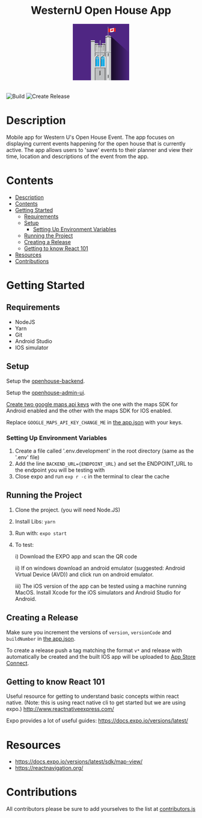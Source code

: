 
<div style="text-align: center">
<h1>WesternU Open House App</h1>
<img src="https://github.com/uwo-openhouse/openhouse-app/blob/master/src/assets/images/icon.png?raw=true" alt="WesternU Open House" width="150" />
</div>

<br/>

![Build](https://github.com/uwo-openhouse/openhouse-app/workflows/Build/badge.svg) 
![Create Release](https://github.com/uwo-openhouse/openhouse-app/workflows/Create%20Release/badge.svg)

# Description
Mobile app for Western U's Open House Event. The app focuses on displaying current events happening for the open house that is currently active. The app allows users to 'save' events to their planner and view their time, location and descriptions of the event from the app.  


# Contents
- [Description](#description)
- [Contents](#contents)
- [Getting Started](#getting-started)
  - [Requirements](#requirements)
  - [Setup](#setup)
    - [Setting Up Environment Variables](#setting-up-environment-variables)
  - [Running the Project](#running-the-project)
  - [Creating a Release](#creating-a-release)
  - [Getting to know React 101](#getting-to-know-react-101)
- [Resources](#resources)
- [Contributions](#contributions)

# Getting Started 

## Requirements
   
   * NodeJS
   * Yarn
   * Git
   * Android Studio
   * IOS simulator

## Setup 

Setup the [openhouse-backend](https://github.com/uwo-openhouse/openhouse-backend).

Setup the [openhouse-admin-ui](https://github.com/uwo-openhouse/openhouse-admin-ui).

[Create two google maps api keys](https://developers.google.com/maps/documentation/javascript/get-api-key#get-the-api-key)
with the one with the maps SDK for Android enabled and the other with the maps SDK for IOS enabled.

Replace `GOOGLE_MAPS_API_KEY_CHANGE_ME` in [the app.json](./app.json) with your keys.

### Setting Up Environment Variables

1) Create a file called '.env.development' in the root directory (same as the '.env' file)
2) Add the line `BACKEND_URL={ENDPOINT_URL}` and set the ENDPOINT_URL to the endpoint you will be testing with
3) Close expo and run `exp r -c` in the terminal to clear the cache

## Running the Project

1) Clone the project. (you will need Node.JS)
2) Install Libs: `yarn`
3) Run with: `expo start`
4) To test:

    i) Download the EXPO app and scan the QR code

    ii) If on windows download an android emulator (suggested: Android Virtual Device (AVD)) and click run on android emulator.

    iii) The iOS version of the app can be tested using a machine running MacOS. Install Xcode for the iOS simulators and Android Studio for Android. 

## Creating a Release

Make sure you increment the versions of `version`, `versionCode` and `buildNumber` in [the app.json](./app.json).

To create a release push a tag matching the format `v*` and release with automatically be created and the built IOS 
app will be uploaded to [App Store Connect](https://appstoreconnect.apple.com/).

## Getting to know React 101
Useful resource for getting to understand basic concepts within react native. (Note: this is using react native cli to get started but we are using expo.) 
http://www.reactnativeexpress.com/

Expo provides a lot of useful guides:
https://docs.expo.io/versions/latest/

# Resources
- https://docs.expo.io/versions/latest/sdk/map-view/
- https://reactnavigation.org/

# Contributions
All contributors please be sure to add yourselves to the list at [contributors.js](./src/constants/contributors.js)
